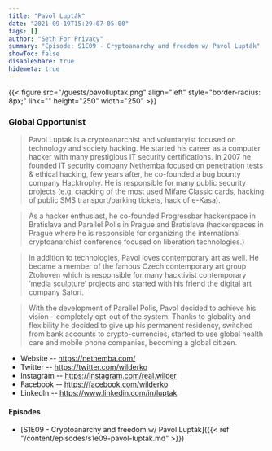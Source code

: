 ```yaml
---
title: "Pavol Lupták"
date: "2021-09-19T15:29:07-05:00"
tags: []
author: "Seth For Privacy"
summary: "Episode: S1E09 - Cryptoanarchy and freedom w/ Pavol Lupták"
showToc: false
disableShare: true
hidemeta: true
---
```


{{< figure src="/guests/pavolluptak.png" align="left" style="border-radius: 8px;" link="" height="250" width="250" >}}

### Global Opportunist

> Pavol Luptak is a cryptoanarchist and voluntaryist focused on technology and society hacking. He started his career as a computer hacker with many prestigious IT security certifications. In 2007 he founded IT security company Nethemba focused on penetration tests & ethical hacking, few years after, he co-founded a bug bounty company Hacktrophy. He is responsible for many public security projects (e.g. cracking of the most used Mifare Classic cards, hacking of public SMS transport/parking tickets, hack of e-Kasa).

> As a hacker enthusiast, he co-founded Progressbar hackerspace in Bratislava and Parallel Polis in Prague and Bratislava (hackerspaces in Prague where he is responsible for organizing the international cryptoanarchist conference focused on liberation technologies.)

> In addition to technologies, Pavol loves contemporary art as well. He became a member of the famous Czech contemporary art group Ztohoven which is responsible for many hacktivist contemporary ‘media sculpture’ projects and started with his friend the digital art company Satori.

> With the development of Parallel Polis, Pavol decided to achieve his vision – completely opt-out of the system. Thanks to globality and flexibility he decided to give up his permanent residency, switched from bank accounts to crypto-currencies, started to use global health care and mobile phone companies, becoming a global citizen.

- Website -- https://nethemba.com/
- Twitter -- https://twitter.com/wilderko
- Instagram -- https://instagram.com/real.wilder
- Facebook -- https://facebook.com/wilderko
- LinkedIn -- https://www.linkedin.com/in/luptak

#### Episodes

- [S1E09 - Cryptoanarchy and freedom w/ Pavol Lupták]({{< ref "/content/episodes/s1e09-pavol-luptak.md" >}})
